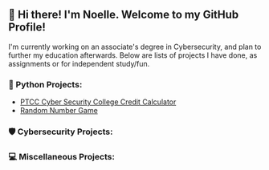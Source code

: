 ## :wave: Hi there! I'm Noelle. Welcome to my GitHub Profile!
I'm currently working on an associate's degree in Cybersecurity, and plan to further my education afterwards. Below are lists of projects I have done, as assignments or for independent study/fun.

### :snake: Python Projects:
* [PTCC Cyber Security College Credit Calculator](https://github.com/noellerobertson/cybersecuritycollegecreditcalculator)
* [Random Number Game](https://github.com/noellerobertson/randomnumbergame)
### :shield: Cybersecurity Projects:

### :computer: Miscellaneous Projects:



